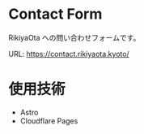# Contact Form

RikiyaOta への問い合わせフォームです。

URL: https://contact.rikiyaota.kyoto/

# 使用技術

- Astro
- Cloudflare Pages